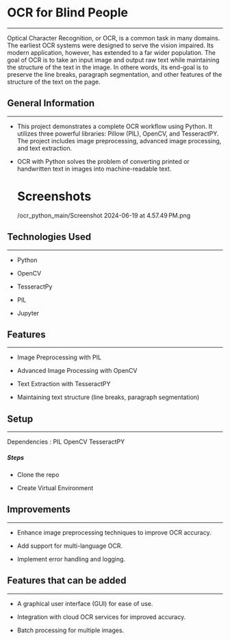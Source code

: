<h1>OCR for Blind People</h1>
<hr><p>Optical Character Recognition, or OCR, is a common task in many domains. The earliest OCR systems were designed to serve the vision impaired. Its modern application, however, has extended to a far wider population. The goal of OCR is to take an input image and output raw text while maintaining the structure of the text in the image. In othere words, its end-goal is to preserve the line breaks, paragraph segmentation, and other features of the structure of the text on the page.</p><h2>General Information</h2>
<hr><ul>
<li>This project demonstrates a complete OCR workflow using Python.
It utilizes three powerful libraries: Pillow (PIL), OpenCV, and TesseractPY.
The project includes image preprocessing, advanced image processing, and text extraction.</li>
</ul><ul>
<li>OCR with Python solves the problem of converting printed or handwritten text in images into machine-readable text.</li>
<h1>Screenshots</h1>
/ocr_python_main/Screenshot 2024-06-19 at 4.57.49 PM.png
</ul><h2>Technologies Used</h2>
<hr><ul>
<li>Python</li>
</ul><ul>
<li>OpenCV</li>
</ul><ul>
<li>TesseractPy</li>
</ul><ul>
<li>PIL</li>
</ul><ul>
<li>Jupyter</li>
</ul><h2>Features</h2>
<hr><ul>
<li>Image Preprocessing with PIL</li>
</ul><ul>
<li>Advanced Image Processing with OpenCV</li>
</ul><ul>
<li>Text Extraction with TesseractPY</li>
</ul><ul>
<li>Maintaining text structure (line breaks, paragraph segmentation)</li>
</ul><h2>Setup</h2>
<hr><p>Dependencies :
PIL
OpenCV
TesseractPY</p><h5>Steps</h5><ul>
<li>Clone the repo</li>
</ul><ul>
<li>Create Virtual Environment</li>
</ul><h2>Improvements</h2>
<hr><ul>
<li>Enhance image preprocessing techniques to improve OCR accuracy.</li>
</ul><ul>
<li>Add support for multi-language OCR.</li>
</ul><ul>
<li>Implement error handling and logging.</li>
</ul><h2>Features that can be added</h2>
<hr><ul>
<li>A graphical user interface (GUI) for ease of use.</li>
</ul><ul>
<li>Integration with cloud OCR services for improved accuracy.</li>
</ul><ul>
<li>Batch processing for multiple images.</li>
</ul>